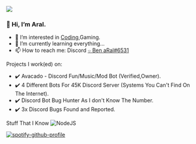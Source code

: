 ![](https://komarev.com/ghpvc/?username=Developergoth)

###  👋 Hi, I’m Aral.
- 👀 I’m interested in [Coding](https://www.youtube.com/watch?v=dQw4w9WgXcQ),Gaming.
- 🌱 I’m currently learning everything...
- 📫 How to reach me: Discord [⌔ Ben aRal#6531](https://discord.com/channels/@me/758191763487457322)

Projects I work(ed) on:

- ✔️ Avacado - Discord Fun/Music/Mod Bot (Verified,Owner).
- ✔️ 4 Different Bots For 45K Discord Server (Systems You Can't Find On The Internet).
- ✔️ Discord Bot Bug Hunter As I don't Know The Number.
- ✔️ 3x Discord Bugs Found and Reported.

Stuff That I Know
	<img alt="NodeJS" src="https://img.shields.io/badge/node.js-%2343853D.svg?style=for-the-badge&logo=node-dot-js&logoColor=white"/>
  
[![spotify-github-profile](https://spotify-github-profile.vercel.app/api/view?uid=ssss4vu6dcmq5v53lql9wnrpq&cover_image=true&theme=default)](https://github.com/kittinan/spotify-github-profile)

